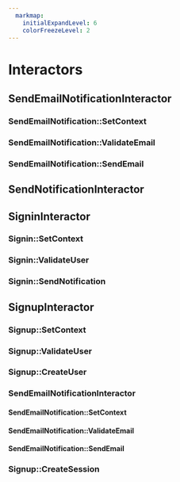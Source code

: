```yaml
---
  markmap:
    initialExpandLevel: 6
    colorFreezeLevel: 2
---
```


# Interactors
## SendEmailNotificationInteractor
### SendEmailNotification::SetContext
### SendEmailNotification::ValidateEmail
### SendEmailNotification::SendEmail
## SendNotificationInteractor
## SigninInteractor
### Signin::SetContext
### Signin::ValidateUser
### Signin::SendNotification
## SignupInteractor
### Signup::SetContext
### Signup::ValidateUser
### Signup::CreateUser
### SendEmailNotificationInteractor
#### SendEmailNotification::SetContext
#### SendEmailNotification::ValidateEmail
#### SendEmailNotification::SendEmail
### Signup::CreateSession
